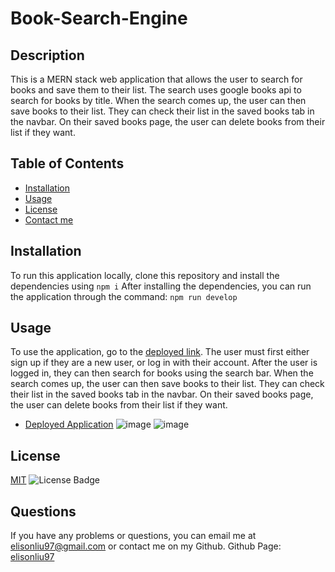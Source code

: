 # Book-Search-Engine

  ## Description
  This is a MERN stack web application that allows the user to search for books and save them to their list. The search uses google books api to search for books by title. 
  When the search comes up, the user can then save books to their list. They can check their list in the saved books tab in the navbar. On their saved books page,
  the user can delete books from their list if they want.

  ## Table of Contents
  - [Installation](#installation)
  - [Usage](#usage)
  - [License](#license)
  - [Contact me](#questions)

  ## Installation
  To run this application locally, clone this repository and install the dependencies using
  `npm i`
  After installing the dependencies, you can run the application through the command:
  `npm run develop`
  
  ## Usage
  To use the application, go to the [deployed link](https://book-search-engine-el.herokuapp.com/).
  The user must first either sign up if they are a new user, or log in with their account. After the user is logged in,
  they can then search for books using the search bar. When the search comes up, the user can then save books to their list. 
  They can check their list in the saved books tab in the navbar. On their saved books page, the user can delete books from their list if they want.
  - [Deployed Application](https://book-search-engine-el.herokuapp.com//)
  ![image](https://user-images.githubusercontent.com/28275237/127259915-28348777-b625-45f7-8adc-77117c86e0b8.png)
  ![image](https://user-images.githubusercontent.com/28275237/127259943-856090d4-7ac5-4bfb-b988-9650895a48ce.png)


  ## License
  [MIT](https://spdx.org/licenses/MIT.html)
  ![License Badge](https://img.shields.io/badge/license-MIT-9cf)

  ## Questions
  If you have any problems or questions, you can email me at elisonliu97@gmail.com or contact me on my Github.
  Github Page: [elisonliu97](github.com/elisonliu97)

